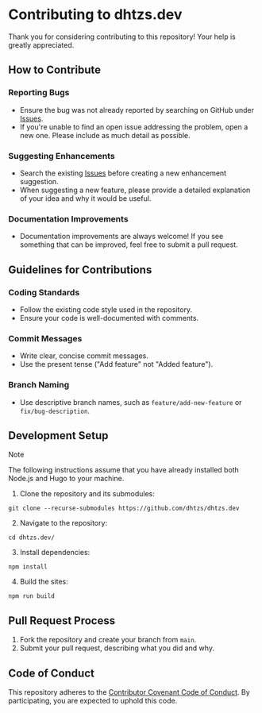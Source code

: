 # Contributing to dhtzs.dev

Thank you for considering contributing to this repository! Your help is greatly appreciated.

## How to Contribute

### Reporting Bugs
- Ensure the bug was not already reported by searching on GitHub under [Issues](https://github.com/dhtzs/dhtzs.dev/issues).
- If you're unable to find an open issue addressing the problem, open a new one. Please include as much detail as possible.

### Suggesting Enhancements
- Search the existing [Issues](https://github.com/dhtzs/dhtzs.dev/issues) before creating a new enhancement suggestion.
- When suggesting a new feature, please provide a detailed explanation of your idea and why it would be useful.

### Documentation Improvements
- Documentation improvements are always welcome! If you see something that can be improved, feel free to submit a pull request.

## Guidelines for Contributions

### Coding Standards
- Follow the existing code style used in the repository.
- Ensure your code is well-documented with comments.

### Commit Messages
- Write clear, concise commit messages.
- Use the present tense ("Add feature" not "Added feature").

### Branch Naming
- Use descriptive branch names, such as `feature/add-new-feature` or `fix/bug-description`.

## Development Setup

> [!NOTE]
> The following instructions assume that you have already installed both Node.js and Hugo to your machine.

1. Clone the repository and its submodules:
```
git clone --recurse-submodules https://github.com/dhtzs/dhtzs.dev
```
2. Navigate to the repository:
```
cd dhtzs.dev/
```
3. Install dependencies:
```
npm install
```
4. Build the sites:
```
npm run build
```

## Pull Request Process

1. Fork the repository and create your branch from `main`.
2. Submit your pull request, describing what you did and why.

## Code of Conduct

This repository adheres to the [Contributor Covenant Code of Conduct](CODE_OF_CONDUCT.md). By participating, you are expected to uphold this code.